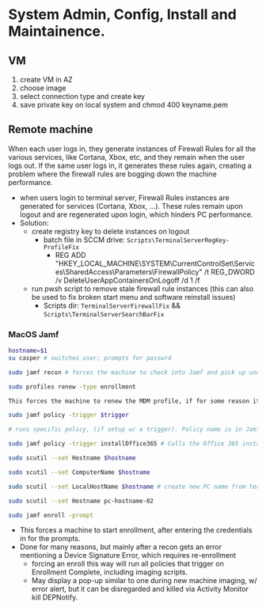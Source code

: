 # System Admin, Config, Install and Maintainence.

## VM

1. create VM in AZ
2. choose image
3. select connection type and create key
4. save private key on local system and chmod 400 keyname.pem

## Remote machine

When each user logs in, they generate instances of Firewall Rules for all the various services, like Cortana, Xbox, etc, and they remain when the user logs out. If the same user logs in, it generates these rules again, creating a problem where the firewall rules are bogging down the machine performance.

- when users login to terminal server, Firewall Rules instances are generated for services (Cortana, Xbox, ...). These rules remain upon logout and are regenerated upon login, which hinders PC performance.
- Solution:
  - create registry key to delete instances on logout
    - batch file in SCCM drive: `Scripts\TerminalServerRegKey-ProfileFix`
      - REG ADD "HKEY_LOCAL_MACHINE\SYSTEM\CurrentControlSet\Services\SharedAccess\Parameters\FirewallPolicy" /t REG_DWORD /v DeleteUserAppContainersOnLogoff /d 1 /f
  - run pwsh script to remove stale firewall rule instances (this can also be used to fix broken start menu and software reinstall issues)
    - Scripts dir: `TerminalServerFirewallFix` && `Scripts\TerminalServerSearchBarFix`

### MacOS Jamf

```sh
hostname=$1
su casper # switches user; prompts for passwrd

sudo jamf recon # forces the machine to check into Jamf and pick up undeployed policies

sudo profiles renew -type enrollment

This forces the machine to renew the MDM profile, if for some reason it has not done so automatically as it is supposed to.

sudo jamf policy -trigger $trigger

# runs specific policy, (if setup w/ a trigger). Policy name is in Jamf; use to force imaging scripts, trigger installs, push config profile...

sudo jamf policy -trigger installOffice365 # Calls the Office 365 install policy

sudo scutil --set Hostname $hostname

sudo scutil --set ComputerName $hostname

sudo scutil --set LocalHostName $hostname # create new PC name from terminal w/ 3 cmds

sudo scutil --set Hostname pc-hostname-02

sudo jamf enroll -prompt
```

- This forces a machine to start enrollment, after entering the credentials in for the prompts.
- Done for many reasons, but mainly after a recon gets an error mentioning a Device Signature Error, which requires re-enrollment
  - forcing an enroll this way will run all policies that trigger on Enrollment Complete, including imaging scripts.
  - May display a pop-up similar to one during new machine imaging, w/ error alert, but it can be disregarded and killed via Activity Monitor kill DEPNotify.
